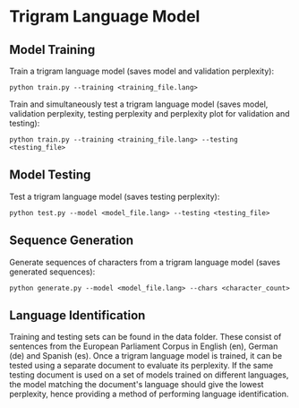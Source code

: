 # Trigram Language Model

## Model Training

Train a trigram language model (saves model and validation perplexity):

```
python train.py --training <training_file.lang>
```

Train and simultaneously test a trigram language model (saves model, validation perplexity, testing perplexity and perplexity plot for validation and testing):

```
python train.py --training <training_file.lang> --testing <testing_file>
```

## Model Testing

Test a trigram language model (saves testing perplexity):

```
python test.py --model <model_file.lang> --testing <testing_file>
```

## Sequence Generation

Generate sequences of characters from a trigram language model (saves generated sequences):

```
python generate.py --model <model_file.lang> --chars <character_count>
```

## Language Identification

Training and testing sets can be found in the data folder. These consist of sentences from the European Parliament Corpus in English (en), German (de) and Spanish (es). Once a trigram language model is trained, it can be tested using a separate document to evaluate its perplexity. If the same testing document is used on a set of models trained on different languages, the model matching the document's language should give the lowest perplexity, hence providing a method of performing language identification.
